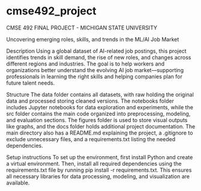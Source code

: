 # cmse492_project
CMSE 492 FINAL PROJECT - MICHIGAN STATE UNIVERSITY

Uncovering emerging roles, skills, and trends in the ML/AI Job Market

Description
Using a global dataset of AI-related job postings, this project identifies trends in skill demand, the rise of new roles, and changes across different regions and industries. The goal is to help workers and organizations better understand the evolving AI job market—supporting professionals in learning the right skills and helping companies plan for future talent needs.

Structure
The data folder contains all datasets, with raw holding the original data and processed storing cleaned versions. The notebooks folder includes Jupyter notebooks for data exploration and experiments, while the src folder contains the main code organized into preprocessing, modeling, and evaluation sections. The figures folder is used to store visual outputs like graphs, and the docs folder holds additional project documentation. The main directory also has a README.md explaining the project, a .gitignore to exclude unnecessary files, and a requirements.txt listing the needed dependencies.

Setup instructions
To set up the environment, first install Python and create a virtual environment. Then, install all required dependencies using the requirements.txt file by running pip install -r requirements.txt. This ensures all necessary libraries for data processing, modeling, and visualization are available.
